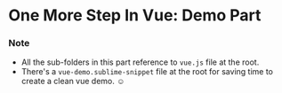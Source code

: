 # One More Step In Vue: Demo Part


### Note

- All the sub-folders in this part reference to `vue.js` file at the root.
- There's a `vue-demo.sublime-snippet` file at the root for saving time to create a clean vue demo. ☺️